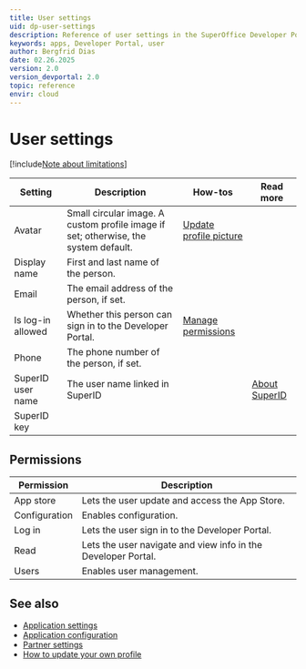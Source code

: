 ```yaml
---
title: User settings
uid: dp-user-settings
description: Reference of user settings in the SuperOffice Developer Portal.
keywords: apps, Developer Portal, user
author: Bergfrid Dias
date: 02.26.2025
version: 2.0
version_devportal: 2.0
topic: reference
envir: cloud
---
```


# User settings

[!include[Note about limitations](includes/note-cannot-update-superid.md)]

| Setting | Description | How-tos | Read more |
|---|---|---|---|
| Avatar | Small circular image. A custom profile image if set; otherwise, the system default. | [Update profile picture][7] | |
| Display name | First and last name of the person. | | |
| Email | The email address of the person, if set. | | |
| Is log-in allowed | Whether this person can sign in to the Developer Portal. | [Manage permissions][6] | |
| Phone | The phone number of the person, if set.| | |
| SuperID user name | The user name linked in SuperID | | [About SuperID][4] |
| SuperID key | | | |

## Permissions

| Permission | Description |
|---|---|
| App store | Lets the user update and access the App Store. |
| Configuration | Enables configuration. |
| Log in | Lets the user sign in to the Developer Portal. |
| Read | Lets the user navigate and view info in the Developer Portal. |
| Users | Enables user management. |

## See also

* [Application settings][1]
* [Application configuration][2]
* [Partner settings][3]
* [How to update your own profile][7]

<!-- Referenced links -->
[1]: ../standard-app/app-store/app-settings.md
[2]: ../create-app/config/app-config.md
[3]: partner-settings.md
[4]: ../../identity-management/superid/overview.md
[6]: manage-permissions.md
[7]: update-profile.md
[8]: https://nb.gravatar.com/

<!-- Referenced images -->
